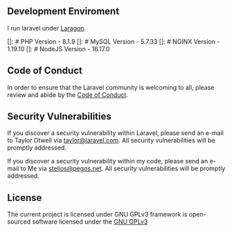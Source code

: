 ## Development Enviroment
I run laravel under [Laragon](https://laragon.org/).

[]: # PHP Version - 8.1.9
[]: # MySQL Version - 5.7.33
[]: # NGINX Version - 1.19.10
[]: # NodeJS Version - 16.17.0

## Code of Conduct

In order to ensure that the Laravel community is welcoming to all, please review and abide by the [Code of Conduct](https://laravel.com/docs/contributions#code-of-conduct).

## Security Vulnerabilities

If you discover a security vulnerability within Laravel, please send an e-mail to Taylor Otwell via [taylor@laravel.com](mailto:taylor@laravel.com). All security vulnerabilities will be promptly addressed.

If you discover a security vulnerability within my code, please send an e-mail to Me via [stelios@pegos.net](mailto:stelios@pegos.net). All security vulnerabilities will be promptly addressed.

## License
The current project is licensed under GNU GPLv3 framework is open-sourced software licensed under the [ GNU GPLv3 ](https://choosealicense.com/licenses/gpl-3.0/)
